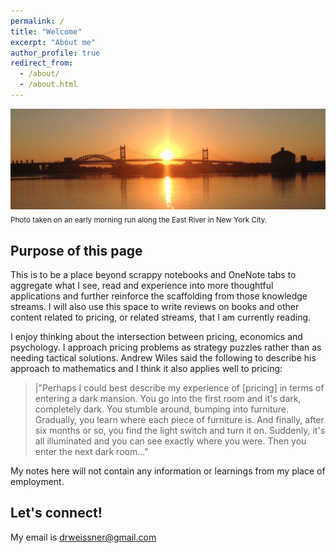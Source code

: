 ```yaml
---
permalink: /
title: "Welcome"
excerpt: "About me"
author_profile: true
redirect_from: 
  - /about/
  - /about.html
---
```



![](/images/sunset.png)
<sub>Photo taken on an early morning run along the East River in New York City.


Purpose of this page
------
This is to be a place beyond scrappy notebooks and OneNote tabs to aggregate what I see, read and experience into more thoughtful applications and further reinforce the scaffolding from those knowledge streams. I will also use this space to write reviews on books and other content related to pricing, or related streams, that I am currently reading. 

I enjoy thinking about the intersection between pricing, economics and psychology. I approach pricing problems as strategy puzzles rather than as needing tactical solutions. Andrew Wiles said the following to describe his approach to mathematics and I think it also applies well to pricing: 
>|"Perhaps I could best describe my experience of \[pricing] in terms of entering a dark mansion. You go into the first room and it's dark, completely dark. You stumble around, bumping into furniture. Gradually, you learn where each piece of furniture is. And finally, after six months or so, you find the light switch and turn it on. Suddenly, it's all illuminated and you can see exactly where you were. Then you enter the next dark room..." 

My notes here will not contain any information or learnings from my place of employment. 


Let's connect!
------
My email is [drweissner@gmail.com](mailto:drweissner@gmail.com)

